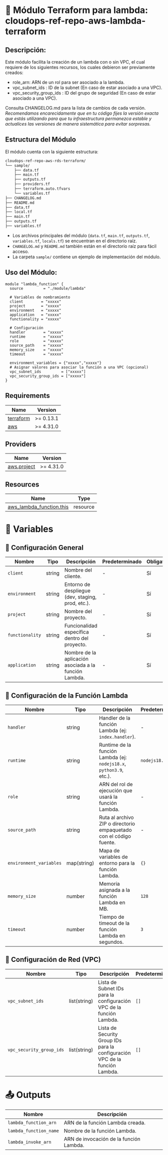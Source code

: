 # **🚀 Módulo Terraform para lambda: cloudops-ref-repo-aws-lambda-terraform**

## Descripción:

Este módulo facilita la creación de un lambda con o sin VPC, el cual requiere de los siguientes recursos, los cuales debieron ser previamente creados:

- role_arn: ARN de un rol para ser asociado a la lambda.
- vpc_subnet_ids      : ID de la subnet (En caso de estar asociado a una VPC).
- vpc_security_group_ids : ID del grupo de seguridad (En caso de estar asociado a una VPC).

Consulta CHANGELOG.md para la lista de cambios de cada versión. *Recomendamos encarecidamente que en tu código fijes la versión exacta que estás utilizando para que tu infraestructura permanezca estable y actualices las versiones de manera sistemática para evitar sorpresas.*

## Estructura del Módulo

El módulo cuenta con la siguiente estructura:

```bash
cloudops-ref-repo-aws-rds-terraform/
└── sample/
    ├── data.tf
    ├── main.tf
    ├── outputs.tf
    ├── providers.tf
    ├── terraform.auto.tfvars
    └── variables.tf
├── CHANGELOG.md
├── README.md
├── data.tf
├── local.tf
├── main.tf
├── outputs.tf
├── variables.tf
```

- Los archivos principales del módulo (`data.tf`, `main.tf`, `outputs.tf`, `variables.tf`, `locals.tf`) se encuentran en el directorio raíz.
- `CHANGELOG.md` y `README.md` también están en el directorio raíz para fácil acceso.
- La carpeta `sample/` contiene un ejemplo de implementación del módulo.


## Uso del Módulo:

```hcl
module "lambda_function" {
  source         = "./module/lambda"

  # Variables de nombramiento
  client        = "xxxxx"
  project       = "xxxxx"
  environment   = "xxxxx"
  application   = "xxxxx"
  functionality = "xxxxx"

  # Configuración
  handler        = "xxxxx"
  runtime        = "xxxxx"
  role           = "xxxxx"
  source_path    = "xxxxx"
  memory_size    = "xxxxx"
  timeout        = "xxxxx"

  environment_variables = {"xxxxx","xxxxx"}
  # Asignar valores para asociar la función a una VPC (opcional)
  vpc_subnet_ids         = ["xxxxx"]
  vpc_security_group_ids = ["xxxxx"]
}
```
## Requirements

| Name | Version |
|------|---------|
| <a name="requirement_terraform"></a> [terraform](#requirement\_terraform) | >= 0.13.1 |
| <a name="requirement_aws"></a> [aws](#requirement\_aws) | >= 4.31.0 |

## Providers

| Name | Version |
|------|---------|
| <a name="provider_aws.project"></a> [aws.project](#provider\_aws) | >= 4.31.0 |

## Resources

| Name | Type |
|------|------|
| [aws_lambda_function.this](https://registry.terraform.io/providers/hashicorp/aws/latest/docs/resources/lambda_function) | resource |

# 📌 Variables

## 🔹 Configuración General

| Nombre          | Tipo   | Descripción                                               | Predeterminado | Obligatorio |
|-----------------|--------|-----------------------------------------------------------|----------------|-------------|
| `client`        | string | Nombre del cliente.                                       | -              | Sí          |
| `environment`   | string | Entorno de despliegue (dev, staging, prod, etc.).         | -              | Sí          |
| `project`       | string | Nombre del proyecto.                                      | -              | Sí          |
| `functionality` | string | Funcionalidad específica dentro del proyecto.             | -              | Sí          |
| `application`   | string | Nombre de la aplicación asociada a la función Lambda.     | -              | Sí          |

## 🔹 Configuración de la Función Lambda

| Nombre                 | Tipo        | Descripción                                                                 | Predeterminado | Obligatorio |
|------------------------|-------------|-----------------------------------------------------------------------------|----------------|-------------|
| `handler`              | string      | Handler de la función Lambda (ej: `index.handler`).                          | -              | Sí          |
| `runtime`              | string      | Runtime de la función Lambda (ej: `nodejs18.x`, `python3.9`, etc.).          | `nodejs18.x`   | No          |
| `role`                 | string      | ARN del rol de ejecución que usará la función Lambda.                        | -              | Sí          |
| `source_path`          | string      | Ruta al archivo ZIP o directorio empaquetado con el código fuente.           | -              | Sí          |
| `environment_variables`| map(string) | Mapa de variables de entorno para la función Lambda.                         | `{}`           | No          |
| `memory_size`          | number      | Memoria asignada a la función Lambda en MB.                                  | `128`          | No          |
| `timeout`              | number      | Tiempo de timeout de la función Lambda en segundos.                          | `3`            | No          |

## 🔹 Configuración de Red (VPC)

| Nombre                  | Tipo        | Descripción                                                                 | Predeterminado | Obligatorio |
|-------------------------|-------------|-----------------------------------------------------------------------------|----------------|-------------|
| `vpc_subnet_ids`        | list(string)| Lista de Subnet IDs para la configuración VPC de la función Lambda.          | `[]`          | No          |
| `vpc_security_group_ids`| list(string)| Lista de Security Group IDs para la configuración VPC de la función Lambda.  | `[]`          | No          |

# 📤 Outputs

| Nombre                 | Descripción                                   |
|------------------------|-----------------------------------------------|
| `lambda_function_arn`  | ARN de la función Lambda creada.              |
| `lambda_function_name` | Nombre de la función Lambda.                  |
| `lambda_invoke_arn`    | ARN de invocación de la función Lambda.       |
